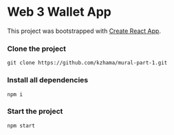 # Web 3 Wallet App

This project was bootstrapped with [Create React App](https://github.com/facebook/create-react-app).

### Clone the project

`git clone https://github.com/kzhama/mural-part-1.git`

### Install all dependencies

`npm i`

### Start the project

`npm start`
